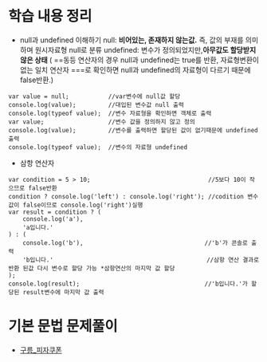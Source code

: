 # 학습 내용 정리 
- null과 undefined 이해하기
null: **비어있는, 존재하지 않는값.** 즉, 값의 부재를 의미하며 원시자료형 null로 분류 
undefined: 변수가 정의되었지만,**아무값도 할당받지 않은 상태**
( ==동등 연산자의 경우 null과 undefined는 true를 반환, 자료형변환이 없는 일치 연산자 ===로 확인하면 null과 undefined의 자료형이 다르기 때문에 false반환.)
```
var value = null;           //var변수에 null값 할당
console.log(value);         //대입된 변수값 null 출력
console.log(typeof value);  //변수 자료형을 확인하면 객체로 출력
var value;                  //변수 값을 정의하지 않고 정의
console.log(value);         //변수를 출력하면 할당된 값이 없기때문에 undefined출력
console.log(typeof value);  //변수의 자료형 undefined
```

- 삼항 연산자
```
var condition = 5 > 10;                                 //5보다 10이 작으므로 false반환
condition ? console.log('left') : console.log('right'); //codition 변수 값이 false이므로 console.log('right')실행
var result = condition ? (                              
    console.log('a'),
    'a입니다.'
) : (
    console.log('b'),                                  //'b'가 콘솔로 출력 
    'b입니다.'                                           //삼항 연산 결과로 반환 된값 다시 변수로 할당 가능 *삼항연산의 마지막 값 할당
);
console.log(result);                                   //'b입니다.'가 할당된 result변수에 마지막 값 출력 
```

# 기본 문법 문제풀이
- [구름_피자쿠폰](./algorithm/구름_피자쿠폰.md)